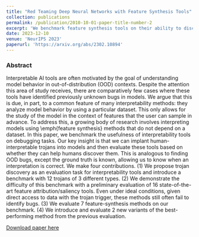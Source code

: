 ```yaml
---
title: "Red Teaming Deep Neural Networks with Feature Synthesis Tools"
collection: publications
permalink: /publication/2010-10-01-paper-title-number-2
excerpt: 'We benchmark feature synthesis tools on their ability to discover vulnerabilities in deep neural networks'
date: 2023-12-10
venue: 'NeurIPS 2023'
paperurl: 'https://arxiv.org/abs/2302.10894'
---
```


### Abstract

Interpretable AI tools are often motivated by the goal of understanding model behavior in out-of-distribution (OOD) contexts. Despite the attention this area of study receives, there are comparatively few cases where these tools have identified previously unknown bugs in models. We argue that this is due, in part, to a common feature of many interpretability methods: they analyze model behavior by using a particular dataset. This only allows for the study of the model in the context of features that the user can sample in advance. To address this, a growing body of research involves interpreting models using \emph{feature synthesis} methods that do not depend on a dataset. 
In this paper, we benchmark the usefulness of interpretability tools on debugging tasks. Our key insight is that we can implant human-interpretable trojans into models and then evaluate these tools based on whether they can help humans discover them. This is analogous to finding OOD bugs, except the ground truth is known, allowing us to know when an interpretation is correct. We make four contributions. (1) We propose trojan discovery as an evaluation task for interpretability tools and introduce a benchmark with 12 trojans of 3 different types. (2) We demonstrate the difficulty of this benchmark with a preliminary evaluation of 16 state-of-the-art feature attribution/saliency tools. Even under ideal conditions, given direct access to data with the trojan trigger, these methods still often fail to identify bugs. (3) We evaluate 7 feature-synthesis methods on our benchmark. (4) We introduce and evaluate 2 new variants of the best-performing method from the previous evaluation. 

[Download paper here](https://arxiv.org/abs/2302.10894)